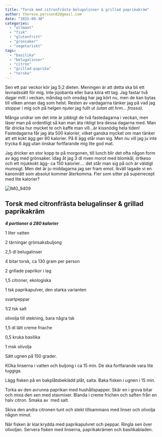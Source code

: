 ```yaml
---
title: "Torsk med citronfrästa belugalinser & grillad paprikakräm"
author: therese.persson82@gmail.com
date: "2015-09-30"
categories: 
  - "allmant"
  - "fisk"
  - "glutenfritt"
  - "gronsaker"
  - "vegetariskt"
tags: 
  - "basilika"
  - "belugalinser"
  - "citron"
  - "grillad-paprika"
  - "torska"
---
```


Sen ett par veckor kör jag 5;2 dieten. Meningen är att detta ska bli ett levnadssätt för mig. Inte jojobanta eller bara köra ett tag. Jag fastar två dagar mitt i veckan, måndag och onsdag har jag kört nu, men de kan bytas till vilken annan dag som helst. Resten av vardagarna tänker jag på vad jag stoppar i mig och på helgen njuter jag fullt ut _(utan att hrm... frossa)._

Många undrar om det inte är jobbigt de två fastedagarna i veckan, men läser man på ordentligt så kan man äta riktigt bra dessa dagarna med. Man får dricka hur mycket te och kaffe man vill...är kissnödig hela tiden! Fastedagarna får jag äta 500 kalorier, vilket ganska mycket om man tänker att ett kokt ägg ger 80 kalorier. På 6 ägg står man sig. Men nu vill jag ju inte trycka 6 ägg utan önskar fortfarande mig lite god mat.

Jag dricker en stor kopp te på morgonen, till lunch blir det ofta någon form av ägg med grönsaker. Idag åt jag 3 dl riven morot med blomkål, örtkeso och ett mjukkokt ägg- ca 150 kalorier.... det står man sig på och är väldigt mumsigt. Men det är ju middagarna jag ser fram emot. Ikväll lagade vi en kanonrätt som absolut kommer återkomma. Fler som sitter på superrecept med lite kalorier?

![IMG_9409](/static/img/IMG_9409)

## Torsk med citronfrästa belugalinser & grillad paprikakräm

_**4 portioner á 280 kalorier**_

1 liter vatten

2 tärningar grönsaksbuljong

2,5 dl belugalinser

4 bitar torsk, ca 130 gram per person

2 grillade paprikor i lag

1,5 citroner, ekologiska

1 tsk paprikapulver, den starka varianten

svartpeppar

1/2 tsk salt

olivolja till stekning, bara några tsk

1,5 dl lätt creme friache

0,5 kruka basilika

1 msk olivolja

Sätt ugnen på 150 grader.

KOka linserna i vatten och buljong i ca 15 min. De ska fortfarande vara lite tuggiga.

Lägg fisken på en bakplåtsbeklädd plåt, salta. Baka fisken i ugnen i 15 min.

Torka av den avrunna paprikan med hushållspapper. Skär en i grova bitar och mixa den sen med stavmixer. Blanda i creme frichen och saften från en halv citron. Smaka av  med salt.

Skiva den andra citronen tunt och stekt tillsammans med linser och olivolja någon minut.

När fisken är klar.krydda med paprikapulvret och peppar. Ringla sen över olivoljan. Servera fisken med linserna, paprikakrämen och basilikabladen.
